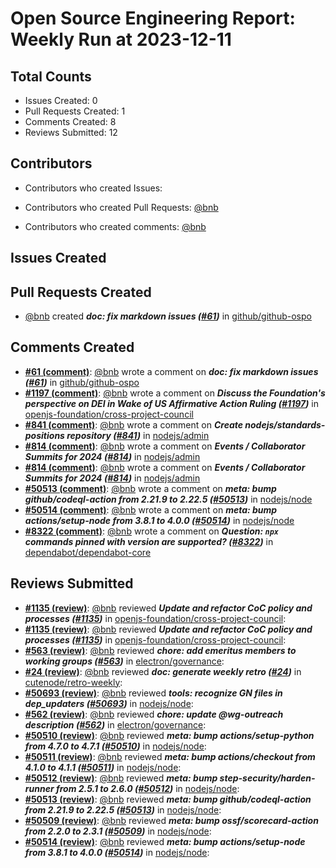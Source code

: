 # Open Source Engineering Report: Weekly Run at 2023-12-11

## Total Counts

* Issues Created: 0
* Pull Requests Created: 1
* Comments Created: 8
* Reviews Submitted: 12

## Contributors

* Contributors who created Issues: 

* Contributors who created Pull Requests: [@bnb](https://github.com/bnb)

* Contributors who created comments: [@bnb](https://github.com/bnb)

## Issues Created



## Pull Requests Created

* [@bnb](https://github.com/bnb) created _**doc: fix markdown issues ([#61](https://github.com/github/github-ospo/pull/61))**_ in [github/github-ospo](https://github.com/github/github-ospo)

## Comments Created

* **[#61 (comment)](https://github.com/github/github-ospo/pull/61#issuecomment-1814776060)**: [@bnb](https://github.com/bnb) wrote a comment on _**doc: fix markdown issues ([#61](https://github.com/github/github-ospo/pull/61))**_ in [github/github-ospo](https://github.com/github/github-ospo)
* **[#1197 (comment)](https://github.com/openjs-foundation/cross-project-council/issues/1197#issuecomment-1810715896)**: [@bnb](https://github.com/bnb) wrote a comment on _**Discuss the Foundation's perspective on DEI in Wake of US Affirmative Action Ruling  ([#1197](https://github.com/openjs-foundation/cross-project-council/issues/1197))**_ in [openjs-foundation/cross-project-council](https://github.com/openjs-foundation/cross-project-council)
* **[#841 (comment)](https://github.com/nodejs/admin/issues/841#issuecomment-1806920098)**: [@bnb](https://github.com/bnb) wrote a comment on _**Create nodejs/standards-positions repository ([#841](https://github.com/nodejs/admin/issues/841))**_ in [nodejs/admin](https://github.com/nodejs/admin)
* **[#814 (comment)](https://github.com/nodejs/admin/issues/814#issuecomment-1804554397)**: [@bnb](https://github.com/bnb) wrote a comment on _**Events / Collaborator Summits for 2024 ([#814](https://github.com/nodejs/admin/issues/814))**_ in [nodejs/admin](https://github.com/nodejs/admin)
* **[#814 (comment)](https://github.com/nodejs/admin/issues/814#issuecomment-1797087301)**: [@bnb](https://github.com/bnb) wrote a comment on _**Events / Collaborator Summits for 2024 ([#814](https://github.com/nodejs/admin/issues/814))**_ in [nodejs/admin](https://github.com/nodejs/admin)
* **[#50513 (comment)](https://github.com/nodejs/node/pull/50513#issuecomment-1790975580)**: [@bnb](https://github.com/bnb) wrote a comment on _**meta: bump github/codeql-action from 2.21.9 to 2.22.5 ([#50513](https://github.com/nodejs/node/pull/50513))**_ in [nodejs/node](https://github.com/nodejs/node)
* **[#50514 (comment)](https://github.com/nodejs/node/pull/50514#issuecomment-1790937717)**: [@bnb](https://github.com/bnb) wrote a comment on _**meta: bump actions/setup-node from 3.8.1 to 4.0.0 ([#50514](https://github.com/nodejs/node/pull/50514))**_ in [nodejs/node](https://github.com/nodejs/node)
* **[#8322 (comment)](https://github.com/dependabot/dependabot-core/issues/8322#issuecomment-1790934395)**: [@bnb](https://github.com/bnb) wrote a comment on _**Question: `npx` commands pinned with version are supported? ([#8322](https://github.com/dependabot/dependabot-core/issues/8322))**_ in [dependabot/dependabot-core](https://github.com/dependabot/dependabot-core)

## Reviews Submitted

* **[#1135 (review)](https://github.com/openjs-foundation/cross-project-council/pull/1135#pullrequestreview-1753819711)**: [@bnb](https://github.com/bnb) reviewed _**Update and refactor CoC policy and processes ([#1135](https://github.com/openjs-foundation/cross-project-council/pull/1135))**_ in [openjs-foundation/cross-project-council](https://github.com/openjs-foundation/cross-project-council): 
* **[#1135 (review)](https://github.com/openjs-foundation/cross-project-council/pull/1135#pullrequestreview-1753819711)**: [@bnb](https://github.com/bnb) reviewed _**Update and refactor CoC policy and processes ([#1135](https://github.com/openjs-foundation/cross-project-council/pull/1135))**_ in [openjs-foundation/cross-project-council](https://github.com/openjs-foundation/cross-project-council): 
* **[#563 (review)](https://github.com/electron/governance/pull/563#pullrequestreview-1740751225)**: [@bnb](https://github.com/bnb) reviewed _**chore: add emeritus members to working groups ([#563](https://github.com/electron/governance/pull/563))**_ in [electron/governance](https://github.com/electron/governance): 
* **[#24 (review)](https://github.com/cutenode/retro-weekly/pull/24#pullrequestreview-1740729006)**: [@bnb](https://github.com/bnb) reviewed _**doc: generate weekly retro ([#24](https://github.com/cutenode/retro-weekly/pull/24))**_ in [cutenode/retro-weekly](https://github.com/cutenode/retro-weekly): 
* **[#50693 (review)](https://github.com/nodejs/node/pull/50693#pullrequestreview-1730700688)**: [@bnb](https://github.com/bnb) reviewed _**tools: recognize GN files in dep_updaters ([#50693](https://github.com/nodejs/node/pull/50693))**_ in [nodejs/node](https://github.com/nodejs/node): 
* **[#562 (review)](https://github.com/electron/governance/pull/562#pullrequestreview-1723115304)**: [@bnb](https://github.com/bnb) reviewed _**chore: update @wg-outreach description ([#562](https://github.com/electron/governance/pull/562))**_ in [electron/governance](https://github.com/electron/governance): 
* **[#50510 (review)](https://github.com/nodejs/node/pull/50510#pullrequestreview-1710626851)**: [@bnb](https://github.com/bnb) reviewed _**meta: bump actions/setup-python from 4.7.0 to 4.7.1 ([#50510](https://github.com/nodejs/node/pull/50510))**_ in [nodejs/node](https://github.com/nodejs/node): 
* **[#50511 (review)](https://github.com/nodejs/node/pull/50511#pullrequestreview-1710625462)**: [@bnb](https://github.com/bnb) reviewed _**meta: bump actions/checkout from 4.1.0 to 4.1.1 ([#50511](https://github.com/nodejs/node/pull/50511))**_ in [nodejs/node](https://github.com/nodejs/node): 
* **[#50512 (review)](https://github.com/nodejs/node/pull/50512#pullrequestreview-1710624579)**: [@bnb](https://github.com/bnb) reviewed _**meta: bump step-security/harden-runner from 2.5.1 to 2.6.0 ([#50512](https://github.com/nodejs/node/pull/50512))**_ in [nodejs/node](https://github.com/nodejs/node): 
* **[#50513 (review)](https://github.com/nodejs/node/pull/50513#pullrequestreview-1710623434)**: [@bnb](https://github.com/bnb) reviewed _**meta: bump github/codeql-action from 2.21.9 to 2.22.5 ([#50513](https://github.com/nodejs/node/pull/50513))**_ in [nodejs/node](https://github.com/nodejs/node): 
* **[#50509 (review)](https://github.com/nodejs/node/pull/50509#pullrequestreview-1710620715)**: [@bnb](https://github.com/bnb) reviewed _**meta: bump ossf/scorecard-action from 2.2.0 to 2.3.1 ([#50509](https://github.com/nodejs/node/pull/50509))**_ in [nodejs/node](https://github.com/nodejs/node): 
* **[#50514 (review)](https://github.com/nodejs/node/pull/50514#pullrequestreview-1710566898)**: [@bnb](https://github.com/bnb) reviewed _**meta: bump actions/setup-node from 3.8.1 to 4.0.0 ([#50514](https://github.com/nodejs/node/pull/50514))**_ in [nodejs/node](https://github.com/nodejs/node): 